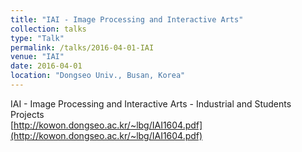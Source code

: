 ```yaml
---
title: "IAI - Image Processing and Interactive Arts"
collection: talks
type: "Talk"
permalink: /talks/2016-04-01-IAI
venue: "IAI"
date: 2016-04-01
location: "Dongseo Univ., Busan, Korea"
---
```


IAI - Image Processing and Interactive Arts - Industrial and Students Projects  
[http://kowon.dongseo.ac.kr/~lbg/IAI1604.pdf](http://kowon.dongseo.ac.kr/~lbg/IAI1604.pdf)


